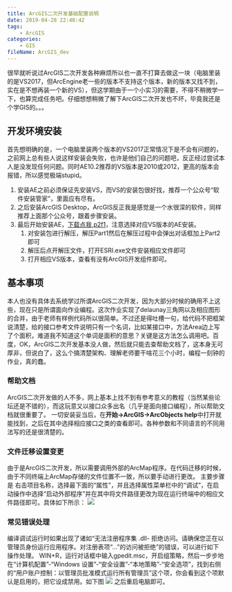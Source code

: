 ```yaml
---
title: ArcGIS二次开发基础配置说明
date: 2019-04-28 22:48:42
tags:
    - ArcGIS
categories:
    - GIS
fileName: ArcGIS_dev
---
```

很早就听说过ArcGIS二次开发各种麻烦所以也一直不打算去做这一块（电脑里装的是VS2017，但ArcEngine老一些的版本不支持这个版本，新的版本又找不到，实在是不想再装一个新的VS），但这学期由于一个小实习的需要，不得不稍微学一下，也算完成任务吧。仔细想想稍微了解下ArcGIS二次开发也不坏，毕竟我还是个学GIS的。。。
## 开发环境安装
首先想明确的是，一个电脑里装两个版本的VS2017正常情况下是不会有问题的，之前网上总有些人说这样安装会失败，也许是他们自己的问题吧，反正经过尝试本人是没发现任何问题。同时AE10.2推荐的VS版本是2010或2012，更高的版本会报错，所以感觉极端stupid。
1. 安装AE之前必须保证先安装VS，而VS的安装包很好找，推荐一个公众号“软件安装管家”，里面应有尽有。
2. 之后安装ArcGIS Desktop，ArcGIS反正我是感觉是一个水很深的软件，同样推荐上面那个公众号，跟着步骤安装。
3. 最后开始安装AE，[下载点我,p2f1](https://pan.baidu.com/s/1k5cg94K70yXwLO2ZX0coBg)，注意选择对应VS版本的AE安装。
    1. 对安装包进行解压，解压Part1然后在解压过程中会弹出对话框加上Part2即可
    2. 解压后点开解压文件，打开ESRI.exe文件安装相应文件即可
    3. 打开相应VS版本，查看有没有ArcGIS开发组件即可。

## 基本事项
本人也没有具体去系统学过所谓ArcGIS二次开发，因为大部分时候的确用不上这些，现在只是所谓面向作业编程。这次作业实现了delaunay三角网以及相应图形的合并，由于老师有样例代码所以很简单。不过还是得吐槽一句，给代码不把框架说清楚，给的接口参考文件说明只有一个名词，比如某接口中，方法Area边上写了个面积，难道我不知道这个单词是面积的意思？关键是这方法怎么调用吧。百度，OK，ArcGIS二次开发基本没人做，然后就只能去查帮助文档了，这本身无可厚非，但说白了，这么个搞清楚架构、理解老师要干啥花三个小时，编程一刻钟的作业，真的蠢。

### 帮助文档
ArcGIS二次开发做的人不多，网上基本上找不到有参考意义的教程（当然某些论坛还是不错的），而这玩意又以接口众多出名（几乎是面向接口编程），所以帮助文档就很重要了。
一切安装妥当后，在**开始->ArcGIS->ArcObjects help**中打开就能找到，之后在其中选择相应接口之类的查看即可。各种参数和不同语言的不同用法写的还是很清楚的。

### 文件迁移设置变更
由于是ArcGIS二次开发，所以需要调用外部的ArcMap程序。在代码迁移的时候，由于不同终端上ArcMap存储的文件位置不一致，所以要手动进行更改。
主要步骤是
右击项目名称，选择最下面的“属性”，并且选择属性菜单栏中的“调试”，在启动操作中选择“启动外部程序”并在其中将文件路径更改为现在运行终端中的相应文件路径即可。具体如下所示：
![](img/BlogImg/arcgis1/1.jpg)

### 常见错误处理
编译调试运行时如果出现了诸如“无法注册程序集 .dll- 拒绝访问。请确保您正在以管理员身份运行应用程序。对注册表项“...”的访问被拒绝”的错误，可以进行如下操作处理。
WIN+R，运行对话框中输入gpedit.msc，开启组策略，然后一步步地在“计算机配置”-“Windows 设置”-“安全设置”-“本地策略”-“安全选项”，找到右侧的“用户账户控制：以管理员批准模式运行所有管理员”这个项，你会看到这个项默认是启用的，把它设成禁用。如下图
![](img/BlogImg/arcgis1/2.png)
之后重启电脑即可。